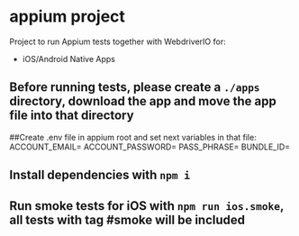 # appium project

Project to run Appium tests together with WebdriverIO for:

- iOS/Android Native Apps

## Before running tests, please create a `./apps` directory, download the app and move the app file into that directory

##Create .env file in appium root and set next variables in that file:  
ACCOUNT_EMAIL=
ACCOUNT_PASSWORD=
PASS_PHRASE=
BUNDLE_ID= 

## Install dependencies with `npm i`

## Run smoke tests for iOS with `npm run ios.smoke`, all tests with tag #smoke will be included
